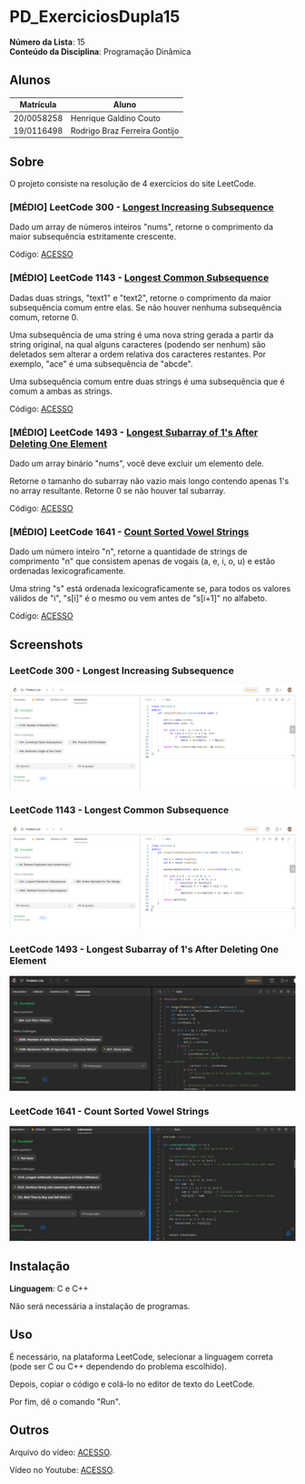 # PD_ExerciciosDupla15

**Número da Lista**: 15<br>
**Conteúdo da Disciplina**: Programação Dinâmica<br>

## Alunos
|Matrícula | Aluno |
| -- | -- |
| 20/0058258  |  Henrique Galdino Couto |
| 19/0116498  |  Rodrigo Braz Ferreira Gontijo |

## Sobre 
O projeto consiste na resolução de 4 exercícios do site LeetCode.

### [MÉDIO] LeetCode 300 - [Longest Increasing Subsequence](https://leetcode.com/problems/longest-increasing-subsequence/)

Dado um array de números inteiros "nums", retorne o comprimento da maior subsequência estritamente crescente.<br>

Código: [ACESSO](/codigos/300.cpp)<br>

### [MÉDIO] LeetCode 1143 - [Longest Common Subsequence](https://leetcode.com/problems/longest-common-subsequence/)

Dadas duas strings, "text1" e "text2", retorne o comprimento da maior subsequência comum entre elas. Se não houver nenhuma subsequência comum, retorne 0.

Uma subsequência de uma string é uma nova string gerada a partir da string original, na qual alguns caracteres (podendo ser nenhum) são deletados sem alterar a ordem relativa dos caracteres restantes. Por exemplo, "ace" é uma subsequência de "abcde".

Uma subsequência comum entre duas strings é uma subsequência que é comum a ambas as strings.<br>

Código: [ACESSO](/codigos/1143.cpp)<br>

### [MÉDIO] LeetCode 1493 - [Longest Subarray of 1's After Deleting One Element](https://leetcode.com/problems/longest-subarray-of-1s-after-deleting-one-element/)

Dado um array binário "nums", você deve excluir um elemento dele.

Retorne o tamanho do subarray não vazio mais longo contendo apenas 1's no array resultante. Retorne 0 se não houver tal subarray.<br>

Código: [ACESSO](/codigos/1493.c)<br>

### [MÉDIO] LeetCode 1641 - [Count Sorted Vowel Strings](https://leetcode.com/problems/count-sorted-vowel-strings/)

Dado um número inteiro "n", retorne a quantidade de strings de comprimento "n" que consistem apenas de vogais (a, e, i, o, u) e estão ordenadas lexicograficamente.

Uma string "s" está ordenada lexicograficamente se, para todos os valores válidos de "i", "s[i]" é o mesmo ou vem antes de "s[i+1]" no alfabeto.<br>

Código: [ACESSO](/codigos/1641.c)<br>
## Screenshots

### LeetCode 300 - Longest Increasing Subsequence<br>

![image](/assets/300.png)

### LeetCode 1143 - Longest Common Subsequence<br>

![image](/assets/1143.png)

### LeetCode 1493 - Longest Subarray of 1's After Deleting One Element<br>

![image](/assets/1493.jpeg)

### LeetCode 1641 - Count Sorted Vowel Strings<br>

![image](/assets/1641.jpeg)
## Instalação 
**Linguagem**: C e C++<br>

Não será necessária a instalação de programas.

## Uso 

É necessário, na plataforma LeetCode, selecionar a linguagem correta (pode ser C ou C++ dependendo do problema escolhido).<br>

Depois, copiar o código e colá-lo no editor de texto do LeetCode.<br>

Por fim, dê o comando "Run".

## Outros 

Arquivo do vídeo: [ACESSO]().

Vídeo no Youtube: [ACESSO]().




